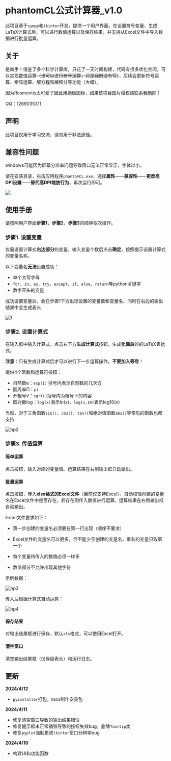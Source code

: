 # phantomCL公式计算器_v1.0

此项目基于`sympy`和`tkinter`开发，提供一个用户界面，在设置符号变量、生成LaTeX计算式后，可以进行数值运算以及保存结果，并支持从Excel文件中导入数据进行批量运算。

## 关于

是新手！借鉴了多个科学计算库，只花了一天时间构建，代码有很多优化空间，可以实现数值运算~~（也可以进行符号运算，只是我懒没有写）~~，后续会更新符号运算、矩阵运算、解方程和微积分等功能（大概）。

因为Rosmontis太可爱了因此用她做图标，如果该项目图片侵权请联系我删除！

QQ：1269035311

## 声明

此项目仅用于学习交流，请勿用于非法途径。



## 兼容性问题

windows可能因为屏幕分辨率问题导致窗口无法正常显示，字体过小。

请在安装目录，右击应用程序`phantomCL.exe`，选择**属性**——**兼容性**——**更改高DPI设置**——**替代高DPI缩放行为**，再次运行即可。

![](https://www.shelven.com/tuchuang/hp/111.jpg)



## 使用手册

请按照用户界面**步骤1**，**步骤2**，**步骤3**的顺序依次操作。

### 步骤1. 设置变量

仅需设置计算式**右边部分**的变量，输入变量个数后点击**确定**，按照提示设置计算式的变量名称。

以下变量名**无法**设置成功：

- 单个大写字母
- `for, in, as, try, except, if, else, return`等python关键字
- 数字开头的变量

成功设置变量后，会在步骤1下方出现设置的变量数和变量名，同时在右边的输出结果中会生成表头

![1](https://www.shelven.com/tuchuang/hp/hp1.jpg)

### 步骤2. 设置计算式

在输入框中输入计算式，点击右下方**生成计算式**按钮，生成**化简后**的的LaTeX表达式。

**注意**：只有生成计算式后才可以进行下一步运算操作，**不要加入等号**！

提供4个常数和运算符按钮：

 - 自然数e：`exp(1)`  括号内表示自然数的几次方
 - 圆周率Π：`pi`
 - 开根号√：`sqrt()`括号内为根号下的内容
 - 取对数log：`log(x)`表示ln(x)，`log(x,10)`表示log10(x)

 当然，对于三角函数`sin(), cos(), tan()`和绝对值函数`abs()`等常见的函数也都支持

![hp2](https://www.shelven.com/tuchuang/hp/hp2.jpg)

### 步骤3. 传值运算

#### 简单运算

点击按钮，输入对应的变量值。运算结果在右侧输出框自动输出。

#### 批量运算

点击按钮，传入**xlsx格式的Excel文件**（目前仅支持Excel），自动校验创建的变量名在Excel文件中是否存在，若存在则传入数值进行运算。运算结果在右侧输出框自动输出。

Excel文件要求如下：

- 第一步创建的变量名必须要在第一行出现（顺序不要求）
- Excel文件的变量名可以更多，但不能少于创建的变量名，重名的变量只取第一个

- 每个变量待传入的数值必须一样多
- 数值部分不允许出现其他字符

示例数据：

![hp3](https://www.shelven.com/tuchuang/hp/hp3.jpg)

传入后根据计算式自动运算：

![hp4](https://www.shelven.com/tuchuang/hp/hp4.jpg)

#### 保存结果

对输出结果框进行保存，默认`xls`格式，可以使用Excel打开。

#### 清空窗口

清空输出结果框（仅保留表头）和运行日志。



## 更新

**2024/4/12**

- `pyinstaller`打包，`NSIS`制作安装包

**2024/4/11**

- 修复清空窗口导致的输出结果错位
- 修复提示框未正常销毁导致的按钮失效bug，删除`Tooltip`类
- 修复`pyplot`强制更改`tkinter`窗口分辨率bug

**2024/4/10**

- 构建UI和功能函数
